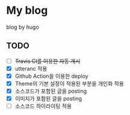 # My blog
blog by hugo

## TODO
- [ ] ~~Travis CI를 이용한 자동 개시~~
- [X] utteranc 적용
- [X] Github Action을 이용한 deploy
- [X] Theme의 기본 설정이 적용된 부분을 개인화 적용
- [X] 소스코드가 포함된 글을 posting
- [X] 이미지가 포함된 글을 posting
- [ ] 소스코드 하이라이팅 적용
